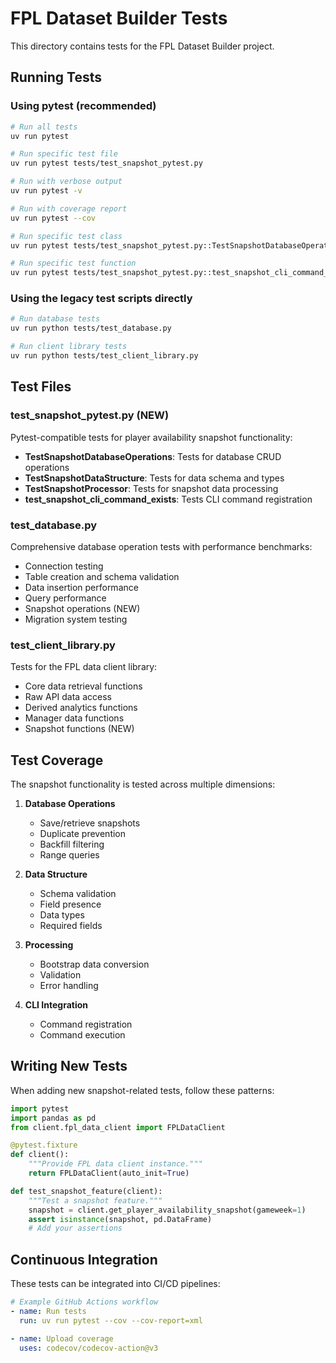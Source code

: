 # FPL Dataset Builder Tests

This directory contains tests for the FPL Dataset Builder project.

## Running Tests

### Using pytest (recommended)

```bash
# Run all tests
uv run pytest

# Run specific test file
uv run pytest tests/test_snapshot_pytest.py

# Run with verbose output
uv run pytest -v

# Run with coverage report
uv run pytest --cov

# Run specific test class
uv run pytest tests/test_snapshot_pytest.py::TestSnapshotDatabaseOperations

# Run specific test function
uv run pytest tests/test_snapshot_pytest.py::test_snapshot_cli_command_exists
```

### Using the legacy test scripts directly

```bash
# Run database tests
uv run python tests/test_database.py

# Run client library tests
uv run python tests/test_client_library.py
```

## Test Files

### test_snapshot_pytest.py (NEW)
Pytest-compatible tests for player availability snapshot functionality:
- **TestSnapshotDatabaseOperations**: Tests for database CRUD operations
- **TestSnapshotDataStructure**: Tests for data schema and types
- **TestSnapshotProcessor**: Tests for snapshot data processing
- **test_snapshot_cli_command_exists**: Tests CLI command registration

### test_database.py
Comprehensive database operation tests with performance benchmarks:
- Connection testing
- Table creation and schema validation
- Data insertion performance
- Query performance
- Snapshot operations (NEW)
- Migration system testing

### test_client_library.py
Tests for the FPL data client library:
- Core data retrieval functions
- Raw API data access
- Derived analytics functions
- Manager data functions
- Snapshot functions (NEW)

## Test Coverage

The snapshot functionality is tested across multiple dimensions:

1. **Database Operations**
   - Save/retrieve snapshots
   - Duplicate prevention
   - Backfill filtering
   - Range queries

2. **Data Structure**
   - Schema validation
   - Field presence
   - Data types
   - Required fields

3. **Processing**
   - Bootstrap data conversion
   - Validation
   - Error handling

4. **CLI Integration**
   - Command registration
   - Command execution

## Writing New Tests

When adding new snapshot-related tests, follow these patterns:

```python
import pytest
import pandas as pd
from client.fpl_data_client import FPLDataClient

@pytest.fixture
def client():
    """Provide FPL data client instance."""
    return FPLDataClient(auto_init=True)

def test_snapshot_feature(client):
    """Test a snapshot feature."""
    snapshot = client.get_player_availability_snapshot(gameweek=1)
    assert isinstance(snapshot, pd.DataFrame)
    # Add your assertions
```

## Continuous Integration

These tests can be integrated into CI/CD pipelines:

```yaml
# Example GitHub Actions workflow
- name: Run tests
  run: uv run pytest --cov --cov-report=xml

- name: Upload coverage
  uses: codecov/codecov-action@v3
```
